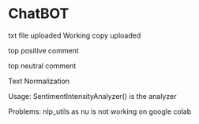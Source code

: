 # ChatBOT

txt file uploaded
Working copy uploaded

top positive comment


top neutral comment

Text Normalization


Usage: SentimentIntensityAnalyzer() is the analyzer


Problems: nlp_utils as nu is not working on google colab
